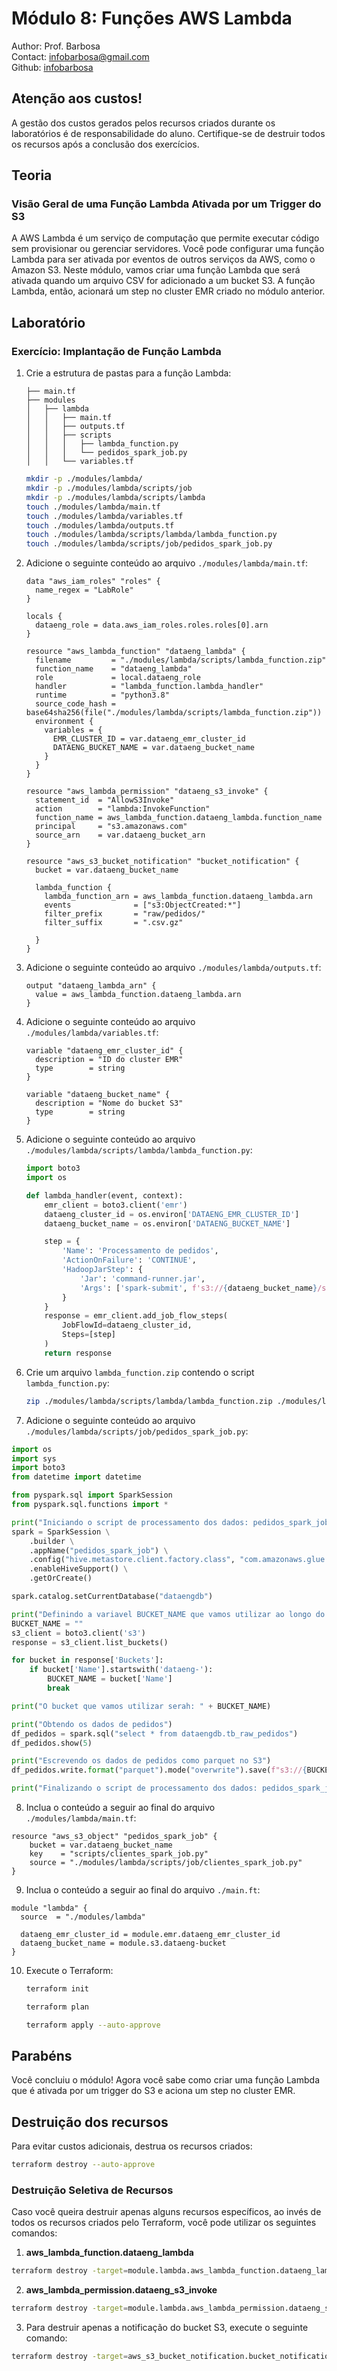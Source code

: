 # Módulo 8: Funções AWS Lambda

Author: Prof. Barbosa  
Contact: infobarbosa@gmail.com  
Github: [infobarbosa](https://github.com/infobarbosa)

## Atenção aos custos!
A gestão dos custos gerados pelos recursos criados durante os laboratórios é de responsabilidade do aluno. Certifique-se de destruir todos os recursos após a conclusão dos exercícios.

## Teoria

### Visão Geral de uma Função Lambda Ativada por um Trigger do S3
A AWS Lambda é um serviço de computação que permite executar código sem provisionar ou gerenciar servidores. Você pode configurar uma função Lambda para ser ativada por eventos de outros serviços da AWS, como o Amazon S3. Neste módulo, vamos criar uma função Lambda que será ativada quando um arquivo CSV for adicionado a um bucket S3. A função Lambda, então, acionará um step no cluster EMR criado no módulo anterior.

## Laboratório

### Exercício: Implantação de Função Lambda

1. Crie a estrutura de pastas para a função Lambda:
    ```
    ├── main.tf
    ├── modules
    │   ├── lambda
    │   │   ├── main.tf
    │   │   ├── outputs.tf
    │   │   ├── scripts
    │   │   │   ├── lambda_function.py
    │   │   │   └── pedidos_spark_job.py
    │   │   └── variables.tf
    ```

    ```sh
    mkdir -p ./modules/lambda/
    mkdir -p ./modules/lambda/scripts/job
    mkdir -p ./modules/lambda/scripts/lambda
    touch ./modules/lambda/main.tf 
    touch ./modules/lambda/variables.tf 
    touch ./modules/lambda/outputs.tf 
    touch ./modules/lambda/scripts/lambda/lambda_function.py
    touch ./modules/lambda/scripts/job/pedidos_spark_job.py
    ```

2. Adicione o seguinte conteúdo ao arquivo `./modules/lambda/main.tf`:
    ```hcl
    data "aws_iam_roles" "roles" {
      name_regex = "LabRole"
    }

    locals {
      dataeng_role = data.aws_iam_roles.roles.roles[0].arn
    }

    resource "aws_lambda_function" "dataeng_lambda" {
      filename         = "./modules/lambda/scripts/lambda_function.zip"
      function_name    = "dataeng_lambda"
      role             = local.dataeng_role
      handler          = "lambda_function.lambda_handler"
      runtime          = "python3.8"
      source_code_hash = base64sha256(file("./modules/lambda/scripts/lambda_function.zip"))
      environment {
        variables = {
          EMR_CLUSTER_ID = var.dataeng_emr_cluster_id
          DATAENG_BUCKET_NAME = var.dataeng_bucket_name
        }
      }
    }

    resource "aws_lambda_permission" "dataeng_s3_invoke" {
      statement_id  = "AllowS3Invoke"
      action        = "lambda:InvokeFunction"
      function_name = aws_lambda_function.dataeng_lambda.function_name
      principal     = "s3.amazonaws.com"
      source_arn    = var.dataeng_bucket_arn
    }

    resource "aws_s3_bucket_notification" "bucket_notification" {
      bucket = var.dataeng_bucket_name

      lambda_function {
        lambda_function_arn = aws_lambda_function.dataeng_lambda.arn
        events              = ["s3:ObjectCreated:*"]
        filter_prefix       = "raw/pedidos/"
        filter_suffix       = ".csv.gz"

      }
    }

    ```

3. Adicione o seguinte conteúdo ao arquivo `./modules/lambda/outputs.tf`:
    ```hcl
    output "dataeng_lambda_arn" {
      value = aws_lambda_function.dataeng_lambda.arn
    }

    ```

4. Adicione o seguinte conteúdo ao arquivo `./modules/lambda/variables.tf`:
    ```hcl
    variable "dataeng_emr_cluster_id" {
      description = "ID do cluster EMR"
      type        = string
    }

    variable "dataeng_bucket_name" {
      description = "Nome do bucket S3"
      type        = string
    }

    ```


5. Adicione o seguinte conteúdo ao arquivo `./modules/lambda/scripts/lambda/lambda_function.py`:

    ```python
    import boto3
    import os

    def lambda_handler(event, context):
        emr_client = boto3.client('emr')
        dataeng_cluster_id = os.environ['DATAENG_EMR_CLUSTER_ID']
        dataeng_bucket_name = os.environ['DATAENG_BUCKET_NAME']

        step = {
            'Name': 'Processamento de pedidos',
            'ActionOnFailure': 'CONTINUE',
            'HadoopJarStep': {
                'Jar': 'command-runner.jar',
                'Args': ['spark-submit', f's3://{dataeng_bucket_name}/scripts/pedidos_spark_job.py']
            }
        }
        response = emr_client.add_job_flow_steps(
            JobFlowId=dataeng_cluster_id,
            Steps=[step]
        )
        return response

    ```

6. Crie um arquivo `lambda_function.zip` contendo o script `lambda_function.py`:
    ```sh
    zip ./modules/lambda/scripts/lambda/lambda_function.zip ./modules/lambda/scripts/lambda/lambda_function.py
    ```

7. Adicione o seguinte conteúdo ao arquivo `./modules/lambda/scripts/job/pedidos_spark_job.py`:
  ```python
  import os
  import sys
  import boto3
  from datetime import datetime

  from pyspark.sql import SparkSession
  from pyspark.sql.functions import *

  print("Iniciando o script de processamento dos dados: pedidos_spark_job")
  spark = SparkSession \
      .builder \
      .appName("pedidos_spark_job") \
      .config("hive.metastore.client.factory.class", "com.amazonaws.glue.catalog.metastore.AWSGlueDataCatalogHiveClientFactory") \
      .enableHiveSupport() \
      .getOrCreate()

  spark.catalog.setCurrentDatabase("dataengdb")

  print("Definindo a variavel BUCKET_NAME que vamos utilizar ao longo do codigo")
  BUCKET_NAME = ""
  s3_client = boto3.client('s3')
  response = s3_client.list_buckets()

  for bucket in response['Buckets']:
      if bucket['Name'].startswith('dataeng-'):
          BUCKET_NAME = bucket['Name']
          break

  print("O bucket que vamos utilizar serah: " + BUCKET_NAME)

  print("Obtendo os dados de pedidos")
  df_pedidos = spark.sql("select * from dataengdb.tb_raw_pedidos")
  df_pedidos.show(5)

  print("Escrevendo os dados de pedidos como parquet no S3")
  df_pedidos.write.format("parquet").mode("overwrite").save(f"s3://{BUCKET_NAME}/stage/pedidos")

  print("Finalizando o script de processamento dos dados: pedidos_spark_job")

  ```

8. Inclua o conteúdo a seguir ao final do arquivo `./modules/lambda/main.tf`:
  ```hcl
  resource "aws_s3_object" "pedidos_spark_job" {
      bucket = var.dataeng_bucket_name
      key    = "scripts/clientes_spark_job.py"
      source = "./modules/lambda/scripts/job/clientes_spark_job.py"
  }
  ```

9. Inclua o conteúdo a seguir ao final do arquivo `./main.ft`:
  ```hcl
  module "lambda" {
    source  = "./modules/lambda"

    dataeng_emr_cluster_id = module.emr.dataeng_emr_cluster_id
    dataeng_bucket_name = module.s3.dataeng-bucket
  } 
  ```

10. Execute o Terraform:
    ```sh
    terraform init
    ```

    ```sh
    terraform plan
    ```

    ```sh
    terraform apply --auto-approve
    ```

## Parabéns
Você concluiu o módulo! Agora você sabe como criar uma função Lambda que é ativada por um trigger do S3 e aciona um step no cluster EMR.

## Destruição dos recursos
Para evitar custos adicionais, destrua os recursos criados:
```sh
terraform destroy --auto-approve
```

### Destruição Seletiva de Recursos

Caso você queira destruir apenas alguns recursos específicos, ao invés de todos os recursos criados pelo Terraform, você pode utilizar os seguintes comandos:

1. **aws_lambda_function.dataeng_lambda**
  ```sh
  terraform destroy -target=module.lambda.aws_lambda_function.dataeng_lambda --auto-approve
  ```

2. **aws_lambda_permission.dataeng_s3_invoke**
  ```sh
  terraform destroy -target=module.lambda.aws_lambda_permission.dataeng_s3_invoke --auto-approve
  ```

3. Para destruir apenas a notificação do bucket S3, execute o seguinte comando:
  ```sh
  terraform destroy -target=aws_s3_bucket_notification.bucket_notification --auto-approve
  ```

